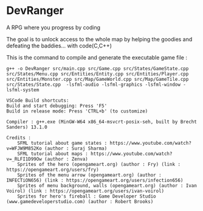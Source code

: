 # DevRanger
A RPG where you progress by coding

The goal is to unlock access to the whole map by helping the goodies and defeating the baddies... with code(C,C++)


This is the command to compile and generate the executable game file : 

~~~~Linux~~~~
g++ -o DevRanger src/main.cpp src/Game.cpp src/States/GameState.cpp src/States/Menu.cpp src/Entities/Entity.cpp src/Entities/Player.cpp src/Entities/Monster.cpp src/Map/GameWorld.cpp src/Map/GameTile.cpp  src/States/State.cpp  -lsfml-audio -lsfml-graphics -lsfml-window -lsfml-system

VSCode Build shortcuts: 
Build and start debugging: Press 'F5'
Build in release mode: Press 'CTRL+b' (to customize)

Compiler : g++.exe (MinGW-W64 x86_64-msvcrt-posix-seh, built by Brecht Sanders) 13.1.0
 
Credits : 
    SFML tutorial about game states : https://www.youtube.com/watch?v=WFJW9M852Ko (author : Suraj Sharma)
    SFML tutorial about maps : https://www.youtube.com/watch?v=_RLFI1D99Ow (author : Zenva)
    Sprites of the hero (opengameart.org) (author : Fry) (link : https://opengameart.org/users/fry)  
    Sprites of the menu arrow (opengameart.org) (author : INFECTiON656) (link : https://opengameart.org/users/infection656)     
    Sprites of menu background, walls (opengameart.org) (author : Ivan Voirol) (link : https://opengameart.org/users/ivan-voirol)
    Sprites for hero's fireball : Game Developer Studio (www.gamedeveloperstudio.com) (author : Robert Brooks)
